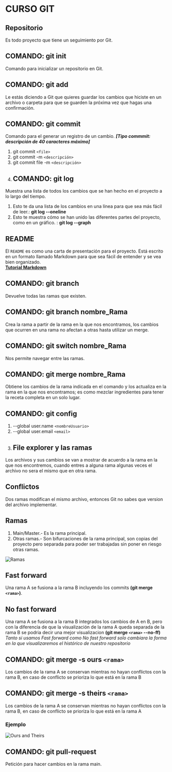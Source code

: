 # **CURSO GIT**
## Repositorio
Es todo proyecto que tiene un seguimiento por Git.
## COMANDO: git init
Comando para inicializar un repositorio en Git.
## COMANDO: git add
Le estás diciendo a Git que quieres guardar los cambios que hiciste en un archivo o carpeta para que se guarden la próxima vez que hagas una confirmación.
## COMANDO: git commit
Comando para el generar un registro de un cambio. ***[Tipo commmit: descripción de 40 caracteres máximo]***
1. git commit `<file>`
2. git commit -m `<descripción>`
3. git commit file -m `<descripción>`
4. ## COMANDO: git log
Muestra una lista de todos los cambios que se han hecho en el proyecto a lo largo del tiempo.
1. Esto te da una lista de los cambios en una línea para que sea más fácil de leer.: **git log --oneline**
2. Esto te muestra cómo se han unido las diferentes partes del proyecto, como en un gráfico.
: **git log --graph**
## README
El `README` es como una carta de presentación para el proyecto. Está escrito en un formato llamado Markdown para que sea fácil de entender y se vea bien organizado.<br>
[**Tutorial Markdown**](https://tutorialmarkdown.com/sintaxis)
## COMANDO: git branch 
Devuelve todas las ramas que existen.
## COMANDO: git branch nombre_Rama
Crea la rama a partir de la rama en la que nos encontramos, los cambios que ocurren en una rama no afectan a otras hasta utilizar un merge.
## COMANDO: git switch nombre_Rama
Nos permite navegar entre las ramas.
## COMANDO: git merge nombre_Rama
Obtiene los cambios de la rama indicada en el comando y los actualiza en la rama en la que nos encontramos; es como mezclar ingredientes para tener la receta completa en un solo lugar.
## COMANDO: git config
1. --global user.name `<nombreUsuario>`
2. --global user.email `<email>`
3. ## File explorer y las ramas
Los archivos y sus cambios se van a mostrar de acuerdo a la rama en la que nos encontremos, cuando entres a alguna rama algunas veces el archivo no sera el mismo que en otra rama.
## Conflictos
Dos ramas modifican el mismo archivo, entonces Git no sabes que version del archivo implementar.
## Ramas
1. Main/Master.- Es la rama principal.
2. Otras ramas.- Son bifurcaciones de la rama principal, son copias del proyecto pero separada para poder ser trabajadas sin poner en riesgo otras ramas.

![Ramas](Imágenes/Ramas.png)

## Fast forward
Una rama A se fusiona a la rama B incluyendo los commits **(git merge `<rama>`)**.
## No fast forward
Una rama A se fusiona a la rama B integrados los cambios de A en B, pero con la diferencia de que la visualización de la rama A queda separada de la rama B se podria decir una mejor visualizacion **(git merge `<rama>` --no-ff)**
*Tanto si usamos Fast forward como No fast forward solo cambiara la forma en la que visualizaremos el histórico de nuestro repositorio*
## COMANDO: git merge -s ours `<rama>`
Los cambios de la rama A se conservan mientras no hayan conflictos con la rama B, en caso de conflicto se prioriza lo que está en la rama B
## COMANDO: git merge -s theirs `<rama>`
Los cambios de la rama A se conservan mientras no hayan conflictos con la rama B, en caso de conflicto se prioriza lo que está en la rama A
### Ejemplo
![Ours and Theirs](Imágenes/Merge%20ours%20and%20theirs.png)

## COMANDO: git pull-request
Petición para hacer cambios en la rama main.